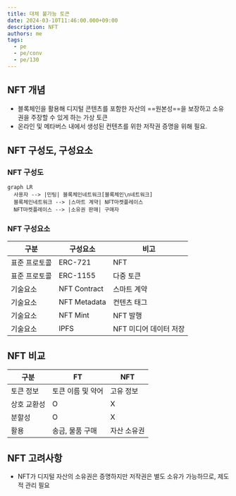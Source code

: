 ```yaml
---
title: 대체 불가능 토큰
date: 2024-03-10T11:46:00.000+09:00
description: NFT
authors: me
tags:
  - pe
  - pe/conv
  - pe/130
---
```


## NFT 개념

- 블록체인을 활용해 디지털 콘텐츠를 포함한 자산의 ==원본성==을 보장하고 소유권을 주장할 수 있게 하는 가상 토큰
- 온라인 및 메타버스 내에서 생성된 컨텐츠를 위한 저작권 증명을 위해 필요.

## NFT 구성도, 구성요소

### NFT 구성도

```mermaid
graph LR
  사용자 --> |민팅| 블록체인네트워크[블록체인\n네트워크]
  블록체인네트워크 --> |스마트 계약| NFT마켓플레이스
  NFT마켓플레이스 --> |소유권 판매| 구매자
```

### NFT 구성요소

| 구분          | 구성요소     | 비고                   |
| ------------- | ------------ | ---------------------- |
| 표준 프로토콜 | ERC-721      | NFT                    |
| 표준 프로토콜 | ERC-1155     | 다중 토큰              |
| 기술요소      | NFT Contract | 스마트 계약            |
| 기술요소      | NFT Metadata | 컨텐츠 태그            |
| 기술요소      | NFT Mint     | NFT 발행               |
| 기술요소      | IPFS         | NFT 미디어 데이터 저장 |

## NFT 비교

| 구분        | FT                | NFT         |
| ----------- | ----------------- | ----------- |
| 토큰 정보   | 토큰 이름 및 약어 | 고유 정보   |
| 상호 교환성 | O                 | X           |
| 분할성      | O                 | X           |
| 활용        | 송금, 물품 구매   | 자산 소유권 |

## NFT 고려사항

- NFT가 디지털 자산의 소유권은 증명하지만 저작권은 별도 소유가 가능하므로, 제도적 관리 필요
